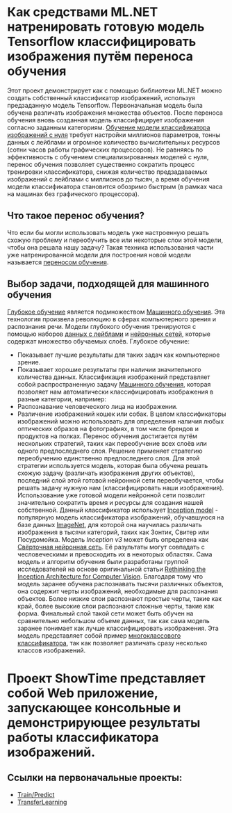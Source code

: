 # Как средствами ML.NET натренировать готовую модель Tensorflow классифицировать изображения путём переноса обучения

Этот проект демонстрирует как с помощью библиотеки ML.NET можно создать собственный классификатор изображений, используя предзаданную модель Tensorflow. Первоначальная модель была обучена различать изображения множества объектов. После переноса обучения вновь созданная модель классифицирует изображения согласно заданным категориям. [Обучение модели классификатора изображений с нуля](https://ru.wikipedia.org/wiki/%D0%A2%D0%B5%D0%BE%D1%80%D0%B8%D1%8F_%D1%80%D0%B0%D1%81%D0%BF%D0%BE%D0%B7%D0%BD%D0%B0%D0%B2%D0%B0%D0%BD%D0%B8%D1%8F_%D0%BE%D0%B1%D1%80%D0%B0%D0%B7%D0%BE%D0%B2) требует настройки миллионов параметров, тонны данных с лейблами и огромное количество вычислительных ресурсов (сотни часов работы графических процессоров). Не равняясь по эффективность с обучением специализированных моделей с нуля, перенос обучения позволяет существенно сократить процесс тренировки классификатора, снижая количество предзадаваемых изображений с лейблами с миллионов до тысяч, а время обучения модели классификатора становится обозримо быстрым (в рамках часа на машинах без графического процессора). 

## Что такое перенос обучения?

Что если бы могли использовать модель уже настроенную решать схожую проблему и переобучить все или некоторые слои этой модели, чтобы она решала нашу задачу? Такая техника использования части уже натренированной модели для построения новой модели называется [переносом обучения](https://en.wikipedia.org/wiki/Transfer_learning).

## Выбор задачи, подходящей для машинного обучения

[Глубокое обучение](https://ru.wikipedia.org/wiki/%D0%93%D0%BB%D1%83%D0%B1%D0%BE%D0%BA%D0%BE%D0%B5_%D0%BE%D0%B1%D1%83%D1%87%D0%B5%D0%BD%D0%B8%D0%B5) является подмножеством [Машинного обучения](https://ru.wikipedia.org/wiki/%D0%9C%D0%B0%D1%88%D0%B8%D0%BD%D0%BD%D0%BE%D0%B5_%D0%BE%D0%B1%D1%83%D1%87%D0%B5%D0%BD%D0%B8%D0%B5). Эта технология произвела революцию в сферах компьютерного зрения и распознания речи. Модели глубокого обучения тренируются с помощью наборов [данных с лейблами](https://en.wikipedia.org/wiki/Labeled_data) и [нейронных сетей](https://en.wikipedia.org/wiki/Artificial_neural_network), которые содержат множество обучаемых слоёв. Глубокое обучение:
* Показывает лучшие результаты для таких задач как компьютерное зрение.
* Показывает хорошие результаты при наличии значительного количества данных.
Классификация изображений представляет собой распространенную задачу [Машинного обучения](https://ru.wikipedia.org/wiki/%D0%9C%D0%B0%D1%88%D0%B8%D0%BD%D0%BD%D0%BE%D0%B5_%D0%BE%D0%B1%D1%83%D1%87%D0%B5%D0%BD%D0%B8%D0%B5), которая позволяет нам автоматически классифицировать изображения в разные категории, например:
* Распознавание человеческого лица на изображении.
* Различение изображений кошек или собак.
В целом классификаторы изображений можно использовать для определения наличия любых оптических образов на фотографиях, в том числе брендов и продуктов на полках.
Перенос обучения достигается путём нескольких стратегий, таких как переобучение всех слоёв или одного предпоследнего слоя. Решение применяет стратегию переобучению единственно предпоследнего слоя. Для этой стратегии используется модель, которая была обучена решать схожую задачу (различать изображения других объектов), последний слой этой готовой нейронной сети переобучается, чтобы решать задачу нужную нам (классифицировать наши изображения). Использование уже готовой модели нейронной сети позволит значительно сократить время и ресурсы для создания нашей собственной.
Данный классификатор использует [Inception model](https://storage.googleapis.com/download.tensorflow.org/models/inception5h.zip) - популярную модель классификатора изображений, обучавшуюся на базе данных [ImageNet](https://ru.wikipedia.org/wiki/ImageNet), для которой она научилась различать изображения в тысячи категорий, таких как Зонтик, Свитер или Посудомойка.
Модель *Inception v3* может быть определена как [Свёрточная нейронная сеть](https://ru.wikipedia.org/wiki/%D0%A1%D0%B2%D1%91%D1%80%D1%82%D0%BE%D1%87%D0%BD%D0%B0%D1%8F_%D0%BD%D0%B5%D0%B9%D1%80%D0%BE%D0%BD%D0%BD%D0%B0%D1%8F_%D1%81%D0%B5%D1%82%D1%8C). Её разультаты могут совпадать с чесловеческими и превосходить их в некоторых областях. Сама модель и алгоритм обучения были разработаны группой исследователей на основе оригинальной статьи [Rethinking the Inception Architecture for Computer Vision](https://arxiv.org/abs/1512.00567). 
Благодаря тому что модель заранее обучена распознавать тысячи различных объектов, она содержит черты изображений, необходимые для распознания объектов. Более низкие слои распознают простые черты, такие как край, более высокие слои распознают сложные черты, такие как форма. Финальный слой такой сети может быть обучен на сравнительно небольшом объеме данных, так как сама модель заранее понимает как лучше классифицировать изображения. Эта модель представляет собой пример [многоклассового классификатора](https://docs.microsoft.com/en-us/dotnet/machine-learning/resources/tasks#multiclass-classification), так как позволяет различать сразу несколько классов изображений. 

# Проект ShowTime представляет собой Web приложение, запускающее консольные и демонстрирующее результаты работы классификатора изображений.

## Ссылки на первоначальные проекты:
* [Train/Predict](https://github.com/dotnet/machinelearning-samples/tree/master/samples/csharp/getting-started/DeepLearning_TensorFlowEstimator)
* [TransferLearning](https://docs.microsoft.com/en-us/dotnet/machine-learning/tutorials/image-classification)